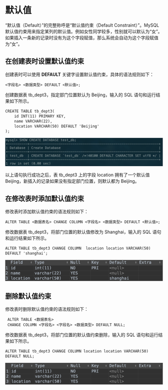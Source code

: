 # 默认值

“默认值（Default）”的完整称呼是“默认值约束（Default Constraint）”。MySQL 默认值约束用来指定某列的默认值。例如女性同学较多，性别就可以默认为“女”。如果插入一条新的记录时没有为这个字段赋值，那么系统会自动为这个字段赋值为“女”。

##  在创建表时设置默认值约束

 创建表时可以使用 **DEFAULT** 关键字设置默认值约束，具体的语法规则如下：

```text
<字段名> <数据类型> DEFAULT <默认值>;
```

 创建数据表 tb\_dept3，指定部门位置默认为 Beijing，输入的 SQL 语句和运行结果如下所示。

```text
CREATE TABLE tb_dept3(
    id INT(11) PRIMARY KEY,
    name VARCHAR(22),
    location VARCHAR(50) DEFAULT 'Beijing'
);
```

 

![](../.gitbook/assets/image%20%281%29.png)

以上语句执行成功之后，表 tb\_dept3 上的字段 location 拥有了一个默认值 Beijing，新插入的记录如果没有指定部门位置，则默认都为 Beijing。

##  在修改表时添加默认值约束

 修改表时添加默认值约束的语法规则如下：

```text
ALTER TABLE <数据表名> CHANGE COLUMN <字段名> <数据类型> DEFAULT <默认值>;
```

修改数据表 tb\_dept3，将部门位置的默认值修改为 Shanghai，输入的 SQL 语句和运行结果如下所示。

```text
ALTER TABLE tb_dept3 CHANGE COLUMN  location location VARCHAR(50) DEFAULT 'shanghai';
```

![](../.gitbook/assets/image%20%2849%29.png)

##  删除默认值约束

 修改表时删除默认值约束的语法规则如下：

```text
 ALTER TABLE <数据表名>
 CHANGE COLUMN <字段名> <字段名> <数据类型> DEFAULT NULL;
```

 修改数据表 tb\_dept3，将部门位置的默认值约束删除，输入的 SQL 语句和运行结果如下所示。

```text
ALTER TABLE tb_dept3 CHANGE COLUMN location location VARCHAR(50) DEFAULT NULL;
```

![](../.gitbook/assets/image%20%2854%29.png)

